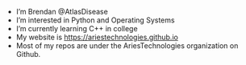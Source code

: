- I’m Brendan @AtlasDisease
- I’m interested in Python and Operating Systems
- I’m currently learning C++ in college
- My website is https://ariestechnologies.github.io
- Most of my repos are under the AriesTechnologies organization on Github.
